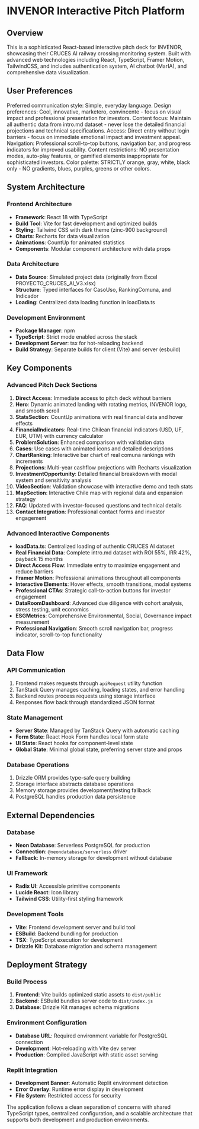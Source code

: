 # INVENOR Interactive Pitch Platform

## Overview

This is a sophisticated React-based interactive pitch deck for INVENOR, showcasing their CRUCES AI railway crossing monitoring system. Built with advanced web technologies including React, TypeScript, Framer Motion, TailwindCSS, and includes authentication system, AI chatbot (MarIA), and comprehensive data visualization.

## User Preferences

Preferred communication style: Simple, everyday language.
Design preferences: Cool, innovative, marketero, convincente - focus on visual impact and professional presentation for investors.
Content focus: Maintain all authentic data from intro.md dataset - never lose the detailed financial projections and technical specifications.
Access: Direct entry without login barriers - focus on immediate emotional impact and investment appeal.
Navigation: Professional scroll-to-top buttons, navigation bar, and progress indicators for improved usability.
Content restrictions: NO presentation modes, auto-play features, or gamified elements inappropriate for sophisticated investors.
Color palette: STRICTLY orange, gray, white, black only - NO gradients, blues, purples, greens or other colors.

## System Architecture

### Frontend Architecture
- **Framework**: React 18 with TypeScript
- **Build Tool**: Vite for fast development and optimized builds
- **Styling**: Tailwind CSS with dark theme (zinc-900 background)
- **Charts**: Recharts for data visualization
- **Animations**: CountUp for animated statistics
- **Components**: Modular component architecture with data props

### Data Architecture
- **Data Source**: Simulated project data (originally from Excel PROYECTO_CRUCES_AI_V3.xlsx)
- **Structure**: Typed interfaces for CasoUso, RankingComuna, and Indicador
- **Loading**: Centralized data loading function in loadData.ts

### Development Environment
- **Package Manager**: npm
- **TypeScript**: Strict mode enabled across the stack
- **Development Server**: tsx for hot-reloading backend
- **Build Strategy**: Separate builds for client (Vite) and server (esbuild)

## Key Components

### Advanced Pitch Deck Sections
1. **Direct Access**: Immediate access to pitch deck without barriers
2. **Hero**: Dynamic animated landing with rotating metrics, INVENOR logo, and smooth scroll
3. **StatsSection**: CountUp animations with real financial data and hover effects
4. **FinancialIndicators**: Real-time Chilean financial indicators (USD, UF, EUR, UTM) with currency calculator
4. **ProblemSolution**: Enhanced comparison with validation data
5. **Cases**: Use cases with animated icons and detailed descriptions
6. **ChartRanking**: Interactive bar chart of real comuna rankings with increments
7. **Projections**: Multi-year cashflow projections with Recharts visualization
8. **InvestmentOpportunity**: Detailed financial breakdown with modal system and sensitivity analysis
9. **VideoSection**: Validation showcase with interactive demo and tech stats
10. **MapSection**: Interactive Chile map with regional data and expansion strategy
11. **FAQ**: Updated with investor-focused questions and technical details
11. **Contact Integration**: Professional contact forms and investor engagement

### Advanced Interactive Components
- **loadData.ts**: Centralized loading of authentic CRUCES AI dataset
- **Real Financial Data**: Complete intro.md dataset with ROI 55%, IRR 42%, payback 15 months
- **Direct Access Flow**: Immediate entry to maximize engagement and reduce barriers
- **Framer Motion**: Professional animations throughout all components
- **Interactive Elements**: Hover effects, smooth transitions, modal systems
- **Professional CTAs**: Strategic call-to-action buttons for investor engagement
- **DataRoomDashboard**: Advanced due diligence with cohort analysis, stress testing, unit economics
- **ESGMetrics**: Comprehensive Environmental, Social, Governance impact measurement
- **Professional Navigation**: Smooth scroll navigation bar, progress indicator, scroll-to-top functionality

## Data Flow

### API Communication
1. Frontend makes requests through `apiRequest` utility function
2. TanStack Query manages caching, loading states, and error handling
3. Backend routes process requests using storage interface
4. Responses flow back through standardized JSON format

### State Management
- **Server State**: Managed by TanStack Query with automatic caching
- **Form State**: React Hook Form handles local form state
- **UI State**: React hooks for component-level state
- **Global State**: Minimal global state, preferring server state and props

### Database Operations
1. Drizzle ORM provides type-safe query building
2. Storage interface abstracts database operations
3. Memory storage provides development/testing fallback
4. PostgreSQL handles production data persistence

## External Dependencies

### Database
- **Neon Database**: Serverless PostgreSQL for production
- **Connection**: `@neondatabase/serverless` driver
- **Fallback**: In-memory storage for development without database

### UI Framework
- **Radix UI**: Accessible primitive components
- **Lucide React**: Icon library
- **Tailwind CSS**: Utility-first styling framework

### Development Tools
- **Vite**: Frontend development server and build tool
- **ESBuild**: Backend bundling for production
- **TSX**: TypeScript execution for development
- **Drizzle Kit**: Database migration and schema management

## Deployment Strategy

### Build Process
1. **Frontend**: Vite builds optimized static assets to `dist/public`
2. **Backend**: ESBuild bundles server code to `dist/index.js`
3. **Database**: Drizzle Kit manages schema migrations

### Environment Configuration
- **Database URL**: Required environment variable for PostgreSQL connection
- **Development**: Hot-reloading with Vite dev server
- **Production**: Compiled JavaScript with static asset serving

### Replit Integration
- **Development Banner**: Automatic Replit environment detection
- **Error Overlay**: Runtime error display in development
- **File System**: Restricted access for security

The application follows a clean separation of concerns with shared TypeScript types, centralized configuration, and a scalable architecture that supports both development and production environments.